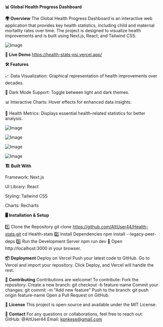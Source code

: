 **📊 Global Health Progress Dashboard**

**🌍 Overview**
The Global Health Progress Dashboard is an interactive web application that provides key health statistics, including child and maternal mortality rates over time. 
The project is designed to visualize health improvements and is built using Next.js, React, and Tailwind CSS.

![Image](https://github.com/user-attachments/assets/cadcc1d6-9040-4b15-a821-f0fff5f6e8fa)

**🚀 Live Demo**
https://health-stats-psi.vercel.app/

**🛠️ Features**

📈 Data Visualization: Graphical representation of health improvements over decades.

🌙 Dark Mode Support: Toggle between light and dark themes.

📊 Interactive Charts: Hover effects for enhanced data insights.

📍 Health Metrics: Displays essential health-related statistics for better analysis.

![Image](https://github.com/user-attachments/assets/ddef43b2-1918-40f3-addc-1670eac4ebf7)

![Image](https://github.com/user-attachments/assets/e7261e9a-0d69-46ed-b8a1-4e406c57a161)

![Image](https://github.com/user-attachments/assets/d659392a-822b-4b70-b120-4335b812bdd0)

![Image](https://github.com/user-attachments/assets/9c854e5f-9dca-4329-be00-c41aeb3dbc16)

**🏗️ Built With**

Framework: Next.js

UI Library: React

Styling: Tailwind CSS

Charts: Recharts

**🖥️ Installation & Setup**

1️⃣ Clone the Repository
git clone https://github.com/AltUser44/Health-stats.git
cd Health-stats
2️⃣ Install Dependencies
npm install --legacy-peer-deps
3️⃣ Run the Development Server
npm run dev
🚀 Open http://localhost:3000 in your browser.

**📦 Deployment**
Deploy on Vercel
Push your latest code to GitHub.
Go to Vercel and import your repository.
Click Deploy, and Vercel will handle the rest.

**🤝 Contributing**
Contributions are welcome! To contribute:
Fork the repository.
Create a new branch: git checkout -b feature-name
Commit your changes: git commit -m "Add new feature"
Push to the branch: git push origin feature-name
Open a Pull Request on GitHub.

**📜 License**
This project is open-source and available under the MIT License.


**📧 Contact**
For any questions or collaborations, feel free to reach out:
GitHub: @AltUser44
Email: kpnkese@gmail.com
